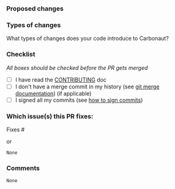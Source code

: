 ### Proposed changes

<!-- 
Describe the big picture of your changes here to communicate to the maintainers why we should accept this pull request. If it fixes a bug or resolves a feature request, be sure to link to that issue. 
-->

### Types of changes

What types of changes does your code introduce to Carbonaut?

<!--
/kind feature
/kind doc
/kind bug
/kind bug-fix
/kind governance
/kind clean-up

If multiple apply elaborate why multiple labels apply, thank you!
-->


### Checklist

<!-- Put an `x` in the boxes that apply. You can also fill these out after creating the PR. If you're unsure about any of them, don't hesitate to ask :). This is simply a reminder of what we are going to look for before merging code. -->

_All boxes should be checked before the PR gets merged_
- [ ] I have read the [CONTRIBUTING](https://github.com/carbonaut-cloud/community/blob/main/CONTRIBUTING.md) doc
- [ ] I don't have a merge commit in my history (see [git merge documentation](https://www.git-scm.com/docs/git-merge#_options)) (if applicable)
- [ ] I signed all my commits (see [how to sign commits](https://docs.github.com/en/authentication/managing-commit-signature-verification/signing-commits))

### Which issue(s) this PR fixes:

Fixes #

or

`None`

### Comments

<!-- 
Please don't hesitate to use this section! 
It is often a good idea to reference other issues, provide context or elaborate other options you explored...

You can ask for reviews with /cc <github username>
-->

`None`